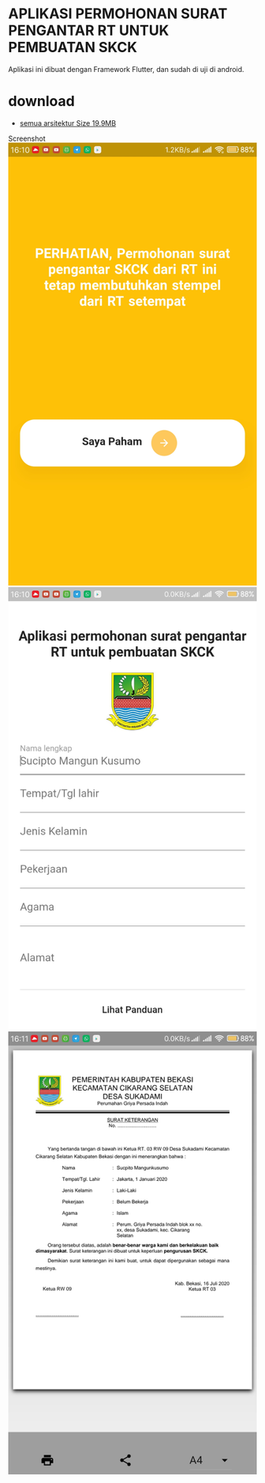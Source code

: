 # APLIKASI PERMOHONAN SURAT PENGANTAR RT UNTUK PEMBUATAN SKCK

Aplikasi ini dibuat dengan Framework Flutter, dan sudah di uji di android.

# download
- [semua arsitektur Size 19.9MB](https://github.com/ayyuby26/permohonan-skck-online/raw/master/app-release.apk)

Screenshot
![](https://github.com/ayyuby26/permohonan-skck-online/raw/master/Screenshot_2020-07-16-16-10-13-118_com.uas.skck.jpg)
![](https://github.com/ayyuby26/permohonan-skck-online/raw/master/Screenshot_2020-07-16-16-10-29-440_com.uas.skck.jpg)
![](https://github.com/ayyuby26/permohonan-skck-online/raw/master/Screenshot_2020-07-16-16-11-47-099_com.uas.skck.jpg)

